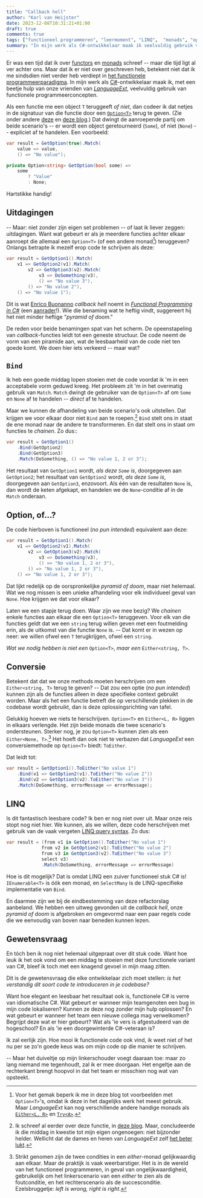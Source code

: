 ```yaml
---
title: "Callback hell"
author: "Karl van Heijster"
date: 2023-12-08T10:31:21+01:00
draft: true
comments: true
tags: ["functioneel programmeren", "leermoment", "LINQ",  "monads", "options", "refactoren"]
summary: "In mijn werk als C#-ontwikkelaar maak ik veelvuldig gebruik van functionele programmeerconcepten. Als een functie me een object `T` teruggeeft *of niet*, dan codeer ik dat netjes in de signatuur van die functie door een `Option<T>` terug te geven. Dat dwingt de aanroepende partij om beide scenario's expliciet af te handelen. Hartstikke handig! -- Maar: niet zonder zijn eigen set problemen. Want wat gebeurt er als je meerdere functies achter elkaar aanroept die allemaal een `Option<T>` teruggeven? Dan komen we terecht in wat men *callback hell* noemt."
---
```


Er was een tijd dat ik over [functors](/blog/22/10/wat-is-een-functor/ "'Wat is een functor?'") en [monads](/blog/22/12/wat-is-een-monad/ "'Wat is een monad?'") schreef -- maar die tijd ligt al ver achter ons. Maar dat ik er niet over geschreven heb, betekent niet dat ik me sindsdien niet verder heb verdiept in [het functionele programmeerparadigma](/tags/functioneel-programmeren/ "Blogs met de tag 'functioneel programmeren'"). In mijn werk als [C#](https://learn.microsoft.com/en-us/dotnet/csharp/programming-guide/ "'C# programming guide', Microsoft documentatie")-ontwikkelaar maak ik, met een beetje hulp van onze vrienden van [*LanguageExt*](https://github.com/louthy/language-ext "'language-ext', GitHub"), veelvuldig gebruik van functionele programmeerconcepten.


Als een functie me een object `T` teruggeeft *of niet*, dan codeer ik dat netjes in de signatuur van die functie door een [`Option<T>`](https://github.com/louthy/language-ext#option "'Option', LanguageExt GitHub") terug te geven. (Zie onder andere [deze](/blog/22/07/wat-zijn-eerlijke-functies/ "'Wat zijn eerlijke functies?'") en [deze blog](/blog/22/08/spelen-met-options/ "'Spelen met Options'").) Dat dwingt de aanroepende partij om beide scenario's -- er wordt een object geretourneerd (`Some`), of niet (`None`) -- expliciet af te handelen. Een voorbeeld:


```cs
var result = GetOption(true).Match(
    value => value,
    () => "No value");

private Option<string> GetOption(bool some) =>
    some
        ? "Value"
        : None;
```


Hartstikke handig! 


## Uitdagingen


-- Maar: niet zonder zijn eigen set problemen -- of laat ik liever zeggen: uitdagingen. Want wat gebeurt er als je meerdere functies achter elkaar aanroept die allemaal een `Option<T>` (of een andere monad[^1]) teruggeven? Onlangs betrapte ik mezelf erop code te schrijven als deze:


```cs
var result = GetOption1().Match(
    v1 => GetOption2(v1).Match(
        v2 => GetOption3(v2).Match(
            v3 => DoSomething(v3),
            () => "No value 3"),
        () => "No value 2"),
    () => "No value 1");
```


Dit is wat [Enrico Buonanno](https://twitter.com/la_yumba) *callback hell* noemt in [*Functional Programming in C#*](https://www.manning.com/books/functional-programming-in-c-sharp-second-edition) (een [aanrader](/blog/22/12/de-beste-boeken-over-software-ontwikkeling-die-ik-in-2022-las/ "'De beste boeken over software ontwikkeling die ik in 2022 las'")!). Wie die benaming wat te heftig vindt, suggereert hij het niet minder heftige "*pyramid of doom*."


De reden voor beide benamingen spat van het scherm. De opeenstapeling van *callback*-functies leidt tot een geneste structuur. De code neemt de vorm van een piramide aan, wat de leesbaarheid van de code niet ten goede komt. We doen hier iets verkeerd -- maar wat?


## `Bind`


Ik heb een goede middag lopen stoeien met de code voordat ik 'm in een acceptabele vorm geduwd kreeg. Het probleem zit 'm in het overmatig gebruik van `Match`. `Match` dwingt de gebruiker van de `Option<T>` af om `Some` en `None` af te handelen -- *direct* af te handelen.


Maar we kunnen de afhandeling van beide scenario's ook uitstellen. Dat krijgen we voor elkaar door niet `Bind` aan te roepen.[^2] `Bind` stelt ons in staat de ene monad naar de andere te transformeren. En dat stelt ons in staat om functies te *chainen*. Zo dus::


```cs
var result = GetOption1()
    .Bind(GetOption2)
    .Bind(GetOption3)
    .Match(DoSomething, () => "No value 1, 2 or 3");
```


Het resultaat van `GetOption1` wordt, *als deze `Some` is*, doorgegeven aan `GetOption2`; het resultaat van `GetOption2` wordt, *als deze `Some` is*, doorgegeven aan `GetOption3`, enzovoort. Als één van de resultaten `None` is, dan wordt de keten afgekapt, en handelen we de `None`-conditie af in de `Match` onderaan.


## Option, of...?


De code hierboven is functioneel (*no pun intended*) equivalent aan deze:


```cs
var result = GetOption1().Match(
    v1 => GetOption2(v1).Match(
        v2 => GetOption3(v2).Match(
            v3 => DoSomething(v3),
            () => "No value 1, 2 or 3"),
        () => "No value 1, 2 or 3"),
    () => "No value 1, 2 or 3");
```

Dat lijkt redelijk op de oorspronkelijke *pyramid of doom*, maar niet helemaal. Wat we nog missen is een unieke afhandeling voor elk individueel geval van `None`. Hoe krijgen we dat voor elkaar?


Laten we een stapje terug doen. Waar zijn we mee bezig? We *chainen* enkele functies aan elkaar die een `Option<T>` teruggeven. Voor elk van die functies geldt dat we een `string` terug willen geven met een foutmelding erin, als de uitkomst van die functie `None` is. -- Dat komt er in wezen op neer: we willen ofwel een `T` terugkrijgen, ofwel een `string`.


*Wat we nodig hebben is niet een* `Option<T>`, *maar een* `Either<string, T>`.


## Conversie


Betekent dat dat we onze methods moeten herschrijven om een `Either<string, T>` terug te geven? -- Dat zou een optie (*no pun intended*) kunnen zijn als de functies alleen in deze specifieke context gebruikt worden. Maar als het een functie betreft die op verschillende plekken in de codebase wordt gebruikt, dan is deze oplossingsrichting van tafel.


Gelukkig hoeven we niets te herschrijven. `Option<T>` en `Either<L, R>` liggen in elkaars verlengde. Het zijn beide monads die twee scenario's ondersteunen. Sterker nog, je zou `Option<T>` kunnen zien als een `Either<None, T>`.[^3] Het hoeft dan ook niet te verbazen dat *LanguageExt* een conversiemethode op `Option<T>` biedt: `ToEither`.


Dat leidt tot:


```cs
var result = GetOption1().ToEither("No value 1")
    .Bind(v1 => GetOption2(v1).ToEither("No value 2"))
    .Bind(v2 => GetOption3(v2).ToEither("No value 3"))
    .Match(DoSomething, errorMessage => errorMessage);
```


## LINQ


Is dit fantastisch leesbare code? Ik ben er nog niet over uit. Maar onze reis stopt nog niet hier. We kunnen, als we willen, deze code herschrijven met gebruik van de vaak vergeten [LINQ query syntax](https://learn.microsoft.com/en-us/dotnet/csharp/linq/write-linq-queries "'Write LINQ queries in C#', Microsoft documentatie"). Zo dus:


```cs
var result = (from v1 in GetOption().ToEither("No value 1")
             from v2 in GetOption2(v1).ToEither("No value 2")
             from v3 in GetOption3(v2).ToEither("No value 3")
             select v3)
             .Match(DoSomething, errorMessage => errorMessage)
```


Hoe is dit mogelijk? Dat is omdat LINQ een zuiver functioneel stuk C# is! `IEnumerable<T>` is óók een monad, en `SelectMany` is de LINQ-specifieke implementatie van `Bind`.


En daarmee zijn we bij de eindbestemming van deze refactorslag aanbeland. We hebben een uitweg gevonden uit de *callback hell*, onze *pyramid of doom* is afgebroken en omgevormd naar een paar regels code die we eenvoudig van boven naar beneden kunnen lezen.


## Gewetensvraag


En tóch ben ik nog niet helemaal uitgepraat over dit stuk code. Want hoe leuk ik het ook vond om een middag te stoeien met deze functionele variant van C#, bleef ik toch met een knagend gevoel in mijn maag zitten. 


Dit is de gewetensvraag die elke ontwikkelaar zich moet stellen: *is het verstandig dit soort code te introduceren in je codebase?*


Want hoe elegant en leesbaar het resultaat ook is, functionele C# is verre van idiomatische C#. Wat gebeurt er wanneer mijn teamgenoten een bug in mijn code lokaliseren? Kunnen ze deze nog zonder mijn hulp oplossen? En wat gebeurt er wanneer het team een nieuwe collega mag verwelkomen? Begrijpt deze wat er hier gebeurt? Wat als 'ie vers is afgestudeerd van de hogeschool? En als 'ie een doorgewinterde C#-veteraan is?


Ik zal eerlijk zijn. Hoe mooi ik functionele code ook vind, ik weet niet of het nu per se zo'n goede keus was om mijn code op die manier te schrijven. 


-- Maar het duiveltje op mijn linkerschouder voegt daaraan toe: maar zo lang niemand me tegenhoudt, zal ik er mee doorgaan. Het engeltje aan de rechterkant brengt hoopvol in dat het team er misschien nog wat van opsteekt.



[^1]: Voor het gemak beperk ik me in deze blog tot voorbeelden met `Option<T>`'s, omdat ik deze in het dagelijks werk het meest gebruik. Maar *LanguageExt* kan nog verschillende andere handige monads als [`Either<L, R>`](https://louthy.github.io/language-ext/LanguageExt.Core/Monads/Alternative%20Value%20Monads/Either/Either/index.html "'Either', LanguageExt documentatie") en [`Try<A>`](https://louthy.github.io/language-ext/LanguageExt.Core/Monads/Alternative%20Value%20Monads/Try/Try/index.html "'Try', LanguageExt documentatie").

[^2]: Ik schreef al eerder over deze functie, in [deze blog](/blog/22/12/wat-is-een-monad/ "'Wat is een monad?'"). Maar, concludeerde ik die middag in kwestie tot mijn eigen ongenoegen: niet bijzonder helder. Wellicht dat de dames en heren van *LanguageExt* zelf [het beter lukt](https://github.com/louthy/language-ext#monad "'Monad', LanguageExt GitHub").

[^3]: Strikt genomen zijn de twee condities in een *either*-monad gelijkwaardig aan elkaar. Maar de praktijk is vaak weerbarstiger. Het is in de wereld van het functioneel programmeren, in geval van ongelijkwaardigheid, gebruikelijk om het linkerscenario van een *either* te zien als de foutconditie, en het rechterscenario als de succesconditie. Ezelsbruggetje: *left is wrong, right is right*.
